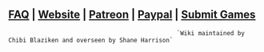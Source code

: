 [**FAQ**](https://github.com/the-expanse/SideQuest/wiki/FAQ) |
[**Website**](https://sidequestvr.com) |
[**Patreon**](https://www.patreon.com/TheExpanseVR) |
[**Paypal**](https://www.paypal.com/cgi-bin/webscr?cmd=_s-xclick&hosted_button_id=744A6C394Q8JG&source=url) |
[**Submit Games**](https://github.com/the-expanse/SideQuest/wiki/Submit-Games)
----

                                                   `Wiki maintained by Chibi Blaziken and overseen by Shane Harrison`